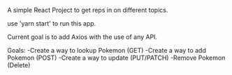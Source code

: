 A simple React Project to get reps in on different topics. 

use 'yarn start' to run this app. 

Current goal is to add Axios with the use of any API.



Goals: 
-Create a way to lookup Pokemon (GET)
-Create a way to add Pokemon (POST)
-Create a way to update (PUT/PATCH)
-Remove Pokemon (Delete)